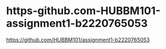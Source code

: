 # https-github.com-HUBBM101-assignment1-b2220765053
https://github.com/HUBBM101/assignment1-b2220765053
